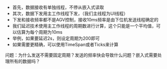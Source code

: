 - 首先，数据接收有单独线程，不停从嵌入式读取
- 其次，数据下发用主工作线程下发，（我们主线程为UI线程）
- 下发和接收频率都不是AGV控制，接收10ms频率是由下位机发送线程确定的
- 我们延迟技术使用主工作线程的周期数进行计算，这个只能是一个平均值，可以估算为每个周期为10ms
- 举例，如果要延迟2s，则设定周期为200即可
- 如果需要更精确，可以使用TimeSpan或者Ticks来计算

问题：为什么发送不需要固定周期？发送的频率快会导致什么问题？嵌入式需要处理所有的数据吗？